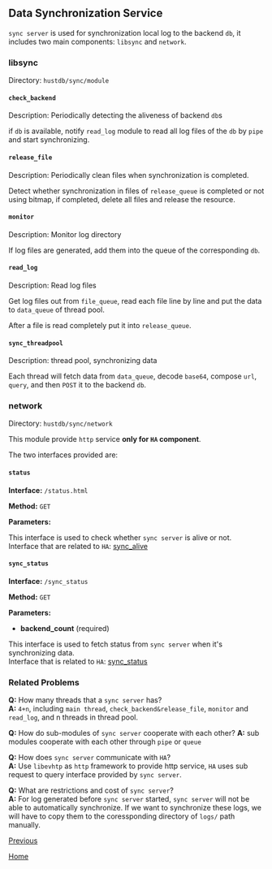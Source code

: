 Data Synchronization Service
--

`sync server` is used for synchronization local log to the backend `db`, it includes two main components: `libsync` and `network`.

### libsync ###

Directory: `hustdb/sync/module` 
#### `check_backend` ####

Description: Periodically detecting the aliveness of backend `db`s

if `db` is available, notify `read_log` module to read all log files of the `db` by `pipe` and start synchronizing.

#### `release_file` ####

Description: Periodically clean files when synchronization is completed.

Detect whether synchronization in files of `release_queue` is completed or not using bitmap, if completed, delete all files and release the resource.

#### `monitor` ####

Description: Monitor log directory

If log files are generated, add them into the queue of the corresponding `db`.

#### `read_log` ####

Description: Read log files

Get log files out from `file_queue`, read each file line by line and put the data to `data_queue` of thread pool.

After a file is read completely put it into `release_queue`.

#### `sync_threadpool` ####

Description: thread pool, synchronizing data

Each thread will fetch data from `data_queue`, decode `base64`, compose `url`, `query`, and then `POST` it to the backend `db`.

### network ###

Directory: `hustdb/sync/network`

This module provide `http` service **only for `HA` component**.

The two interfaces provided are:

#### `status` ####

**Interface:** `/status.html`

**Method:** `GET`

**Parameters:**  

This interface is used to check whether `sync server` is alive or not.  
Interface that are related to `HA`: [sync_alive](../../api/ha/sync_alive.md)

#### `sync_status` ####

**Interface:** `/sync_status`

**Method:** `GET`

**Parameters:** 

*  **backend_count** (required)  

This interface is used to fetch status from `sync server` when it's synchronizing data.  
Interface that is related to `HA`: [sync_status](../../api/ha/sync_status.md)

### Related Problems ###

**Q:**	How many threads that a `sync server` has?  
**A:**	 `4+n`, including `main thread`, `check_backend&release_file`, `monitor` and `read_log`, and n threads in thread pool. 

**Q:**  How do sub-modules of `sync server` cooperate with each other? 
**A:**  sub modules cooperate with each other through `pipe` or `queue`

**Q:**  How does `sync server` communicate with `HA`?  
**A:**  Use `libevhtp` as `http` framework to provide http service, `HA` uses sub request to query interface provided by `sync server`.

**Q:**  What are restrictions and cost of `sync server`?  
**A:**  For log generated before `sync server` started, `sync server` will not be able to automatically synchronize. If we want to synchronize these logs, we will have to copy them to the coressponding directory of `logs/` path manually.

[Previous](../ha.md)

[Home](../../index.md)






